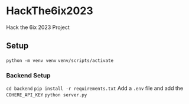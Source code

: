 # HackThe6ix2023
Hack the 6ix 2023 Project

## Setup
`python -m venv venv`
`venv/scripts/activate`

### Backend Setup
`cd backend`
`pip install -r requirements.txt`
Add a `.env` file and add the `COHERE_API_KEY`
`python server.py`